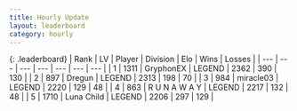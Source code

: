 ```yaml
---
title: Hourly Update
layout: leaderboard
category: hourly
---
```


{: .leaderboard}
| Rank | LV | Player | Division | Elo | Wins | Losses |
| --- | --- | --- | --- | --- | --- | --- |
| <span data-change="0">1</span> | 1311 | <span title="ID: 315148">GryphonEX</span> | LEGEND | <span data-change="0">2362</span> | <span data-change="0">390</span> | <span data-change="0">130</span> |
| <span data-change="0">2</span> | 897 | <span title="ID: 337810">Dregun</span> | LEGEND | <span data-change="0">2313</span> | <span data-change="0">198</span> | <span data-change="0">70</span> |
| <span data-change="3">3</span> | 984 | <span title="ID: 416373">miracle03</span> | LEGEND | <span data-change="25">2220</span> | <span data-change="3">129</span> | <span data-change="0">48</span> |
| <span data-change="-1">4</span> | 863 | <span title="ID: 66144">R U N A W A Y</span> | LEGEND | <span data-change="0">2217</span> | <span data-change="0">132</span> | <span data-change="0">48</span> |
| <span data-change="0">5</span> | 1710 | <span title="ID: 164871">Luna Child</span> | LEGEND | <span data-change="9">2206</span> | <span data-change="1">297</span> | <span data-change="0">129</span> |
